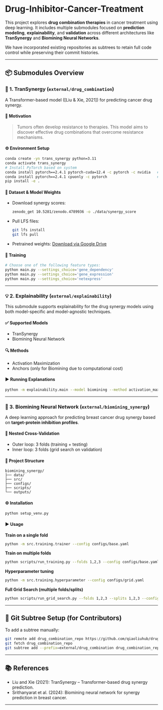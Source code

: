 # Drug-Inhibitor-Cancer-Treatment

This project explores **drug combination therapies** in cancer treatment using deep learning. It includes multiple submodules focused on **prediction modeling**, **explainability**, and **validation** across different architectures like **TranSynergy** and **Biomining Neural Networks**.

We have incorporated existing repositories as subtrees to retain full code control while preserving their commit histories.

---

## 📦 Submodules Overview

### 🔬 1. TranSynergy (`external/drug_combination`)

A Transformer-based model ([Liu & Xie, 2021]) for predicting cancer drug synergy.

#### 🚀 Motivation

> Tumors often develop resistance to therapies. This model aims to discover effective drug combinations that overcome resistance mechanisms.

#### ⚙️ Environment Setup

```bash
conda create -yn trans_synergy python=3.11
conda activate trans_synergy
# Install PyTorch based on system
conda install pytorch==2.4.1 pytorch-cuda=12.4 -c pytorch -c nvidia   # For CUDA
conda install pytorch==2.4.1 cpuonly -c pytorch                       # For CPU-only
pip install -e .
```

#### 📂 Dataset & Model Weights

- Download synergy scores:
  ```bash
  zenodo_get 10.5281/zenodo.4789936 -o ./data/synergy_score
  ```

- Pull LFS files:
  ```bash
  git lfs install
  git lfs pull
  ```

- Pretrained weights: [Download via Google Drive](https://drive.google.com/file/d/1wZ-1KFirBBdy1egMXxBB7Sgx0uQm6Jue/view?usp=sharing)

#### 🧪 Training

```bash
# Choose one of the following feature types:
python main.py --settings_choice='gene_dependency'
python main.py --settings_choice='gene_expression'
python main.py --settings_choice='netexpress'
```

---

### 💡 2. Explainability (`external/explainability`)

This submodule supports explainability for the drug synergy models using both model-specific and model-agnostic techniques.

#### ✅ Supported Models

- TranSynergy
- Biomining Neural Network

#### 🔍 Methods

- Activation Maximization
- Anchors (only for Biomining due to computational cost)

#### ▶️ Running Explanations

```bash
python -m explainability.main --model biomining --method activation_max
```

---

### 🧠 3. Biomining Neural Network (`external/biomining_synergy`)

A deep learning approach for predicting breast cancer drug synergy based on **target-protein inhibition profiles**.

#### 🧪 Nested Cross-Validation

- Outer loop: 3 folds (training + testing)
- Inner loop: 3 folds (grid search on validation)

#### 📁 Project Structure

```
biomining_synergy/
├── data/
├── src/
├── configs/
├── scripts/
└── outputs/
```

#### ⚙️ Installation

```bash
python setup_venv.py
```

#### ▶️ Usage

**Train on a single fold**  
```bash
python -m src.training.trainer --config configs/base.yaml
```

**Train on multiple folds**  
```bash
python scripts/run_training.py --folds 1,2,3 --config configs/base.yaml
```

**Hyperparameter tuning**  
```bash
python -m src.training.hyperparameter --config configs/grid.yaml
```

**Full Grid Search (multiple folds/splits)**  
```bash
python scripts/run_grid_search.py --folds 1,2,3 --splits 1,2,3 --config configs/grid.yaml
```

---

## 🔧 Git Subtree Setup (for Contributors)

To add a subtree manually:

```bash
git remote add drug_combination_repo https://github.com/qiaoliuhub/drug_combination.git
git fetch drug_combination_repo
git subtree add --prefix=external/drug_combination drug_combination_repo main
```

---

## 📚 References

- Liu and Xie (2021): TranSynergy – Transformer-based drug synergy prediction.
- Srithanyarat et al. (2024): Biomining neural network for synergy prediction in breast cancer.

---
